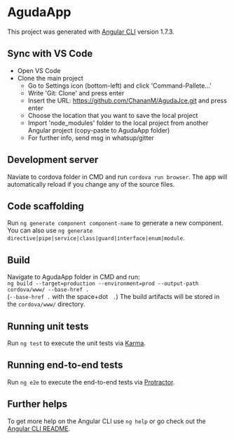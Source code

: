 # AgudaApp

This project was generated with [Angular CLI](https://github.com/angular/angular-cli) version 1.7.3.

## Sync with VS Code

- Open VS Code
- Clone the main project
    - Go to Settings icon (bottom-left) and click 'Command-Pallete...'
    - Write 'Git: Clone' and press enter
    - Insert the URL: https://github.com/ChananM/AgudaJce.git and press enter
    - Choose the location that you want to save the local project
    - Import 'node_modules' folder to the local project from another Angular project (copy-paste to AgudaApp folder)
    - For further info, send msg in whatsup/gitter

## Development server

Naviate to cordova folder in CMD and run `cordova run browser`. The app will automatically reload if you change any of the source files.

<!-- Run `ng serve` for a dev server. Navigate to `http://localhost:4200/`. The app will automatically reload if you change any of the source files. -->

## Code scaffolding

Run `ng generate component component-name` to generate a new component. You can also use `ng generate directive|pipe|service|class|guard|interface|enum|module`.

## Build

Navigate to AgudaApp folder in CMD and run:<br>
`ng build --target=production --environment=prod --output-path cordova/www/ --base-href .`<br>
(`--base-href .` with the space+dot ` .`)
The build artifacts will be stored in the `cordova/www/` directory.

<!-- Run `ng build` to build the project. The build artifacts will be stored in the `dist/` directory. Use the `-prod` flag for a production build. -->

## Running unit tests

Run `ng test` to execute the unit tests via [Karma](https://karma-runner.github.io).

## Running end-to-end tests

Run `ng e2e` to execute the end-to-end tests via [Protractor](http://www.protractortest.org/).

## Further helps

To get more help on the Angular CLI use `ng help` or go check out the [Angular CLI README](https://github.com/angular/angular-cli/blob/master/README.md).
